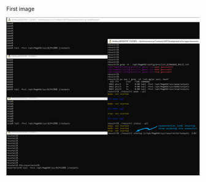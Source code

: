 

First image

![00startup](https://github.com/drbitboy/misc-images/blob/master/zzimages/00startup.png)
